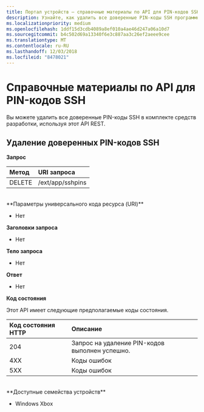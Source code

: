 ```yaml
---
title: Портал устройств — справочные материалы по API для PIN-кодов SSH
description: Узнайте, как удалить все доверенные PIN-коды SSH программными средствами.
ms.localizationpriority: medium
ms.openlocfilehash: 1ddf15d3cdb4089a8ef010a4ae46d247a06a10d7
ms.sourcegitcommit: b4c502d69a13340f6e3c887aa3c26ef2aeee9cee
ms.translationtype: MT
ms.contentlocale: ru-RU
ms.lasthandoff: 12/03/2018
ms.locfileid: "8478021"
---
```

# <a name="ssh-pins-api-reference"></a>Справочные материалы по API для PIN-кодов SSH
Вы можете удалить все доверенные PIN-коды SSH в комплекте средств разработки, используя этот API REST.

## <a name="remove-trusted-ssh-pins"></a>Удаление доверенных PIN-кодов SSH

**Запрос**

Метод      | URI запроса
:------     | :-----
DELETE | /ext/app/sshpins
<br />
**Параметры универсального кода ресурса (URI)**

- Нет

**Заголовки запроса**

- Нет

**Тело запроса**   

- Нет

**Ответ**   

- Нет 

**Код состояния**

Этот API имеет следующие предполагаемые коды состояния.

Код состояния HTTP      | Описание
:------     | :-----
204 | Запрос на удаление PIN-кодов выполнен успешно.
4XX | Коды ошибок
5XX | Коды ошибок

<br />
**Доступные семейства устройств**

* Windows Xbox

